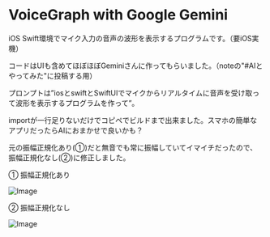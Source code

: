 # VoiceGraph with Google Gemini

iOS Swift環境でマイク入力の音声の波形を表示するプログラムです。（要iOS実機）

コードはUIも含めてほぼほぼGeminiさんに作ってもらいました。（noteの"#AIとやってみた"に投稿する用）

プロンプトは”iosとswiftとSwiftUIでマイクからリアルタイムに音声を受け取って波形を表示するプログラムを作って”。

importが一行足りないだけでコピペでビルドまで出来ました。スマホの簡単なアプリだったらAIにおまかせで良いかも？

元の振幅正規化あり(①)だと無音でも常に振幅していてイマイチだったので、振幅正規化なし(②)に修正しました。

① 振幅正規化あり

![Image](https://github.com/user-attachments/assets/7f693d5b-176b-467e-ab7f-322f035cf9ca)

② 振幅正規化なし

![Image](https://github.com/user-attachments/assets/41243e97-dbf7-47ac-b537-def0484864c7)
